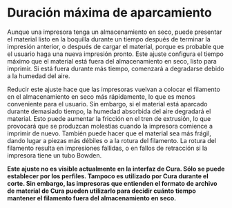 Duración máxima de aparcamiento
====
Aunque una impresora tenga un almacenamiento en seco, puede presentar el material listo en la boquilla durante un tiempo después de terminar la impresión anterior, o después de cargar el material, porque es probable que el usuario haga una nueva impresión pronto. Este ajuste configura el tiempo máximo que el material está fuera del almacenamiento en seco, listo para imprimir. Si está fuera durante más tiempo, comenzará a degradarse debido a la humedad del aire.

Reducir este ajuste hace que las impresoras vuelvan a colocar el filamento en el almacenamiento en seco más rápidamente, lo que es menos conveniente para el usuario. Sin embargo, si el material está aparcado durante demasiado tiempo, la humedad absorbida del aire degradará el material. Esto puede aumentar la fricción en el tren de extrusión, lo que provocará que se produzcan molestias cuando la impresora comience a imprimir de nuevo. También puede hacer que el material sea más frágil, dando lugar a piezas más débiles o a la rotura del filamento. La rotura del filamento resulta en impresiones fallidas, o en fallos de retracción si la impresora tiene un tubo Bowden.

**Este ajuste no es visible actualmente en la interfaz de Cura. Sólo se puede establecer por los perfiles. Tampoco es utilizado por Cura durante el corte. Sin embargo, las impresoras que entienden el formato de archivo de material de Cura pueden utilizarlo para decidir cuánto tiempo mantener el filamento fuera del almacenamiento en seco.**